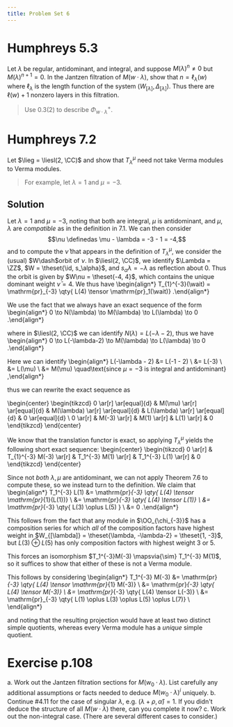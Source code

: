 ```yaml
---
title: Problem Set 6
---
```


# Humphreys 5.3

Let $\lambda$ be regular, antidominant, and integral, and suppose $M(\lambda)^n \neq 0$ but $M(\lambda)^{n+1} = 0$.
In the Jantzen filtration of $M(w\cdot \lambda)$, show that $n = \ell_\lambda(w)$ where $\ell_\lambda$ is the length function of the system $(W_{[\lambda]}, \Delta_{[\lambda]})$.
Thus there are $\ell(w) + 1$ nonzero layers in this filtration.

> Use 0.3(2) to describe $\Phi^+_{w\cdot \lambda}$.

# Humphreys 7.2

Let $\lieg = \liesl(2, \CC)$ and show that $T_{\lambda}^\mu$ need not take Verma modules to Verma modules.

> For example, let $\lambda = 1$ and $\mu = -3$.

## Solution

Let $\lambda = 1$ and $\mu = -3$, noting that both are integral, $\mu$ is antidominant, and $\mu, \lambda$ are *compatible* as in the definition in 7.1.
We can then consider $$\nu \definedas \mu - \lambda = -3 - 1 = -4,$$ and to compute the $\bar \nu$ that appears in the definition of $T_\lambda^\mu$, we consider the (usual) $W\dash$orbit of $\nu$.
In $\liesl(2, \CC)$, we identify $\Lambda = \ZZ$, $W = \theset{\id, s_\alpha}$, and $s_\alpha \lambda = -\lambda$ as reflection about $0$.
Thus the orbit is given by $W\nu = \theset{-4, 4}$, which contains the unique dominant weight $\bar \nu = 4$.
We thus have
\begin{align*}
T_{1}^{-3}(\wait) = \mathrm{pr}_{-3} \qty{ L(4) \tensor \mathrm{pr}_1(\wait)}
.\end{align*}

We use the fact that we always have an exact sequence of the form
\begin{align*}
0 \to N(\lambda) \to M(\lambda) \to L(\lambda) \to 0
.\end{align*}

where in $\liesl(2, \CC)$ we can identify $N(\lambda) = L(-\lambda - 2)$, thus we have
\begin{align*}
0 \to L(-\lambda-2) \to M(\lambda) \to L(\lambda) \to 0
.\end{align*}

Here we can identify 
\begin{align*}
L(-\lambda - 2) 
&= L(-1 - 2) \\
&= L(-3) \\
&= L(\mu) \\
&= M(\mu) \quad\text{since $\mu = -3$ is integral and antidominant}
,\end{align*}

thus we can rewrite the exact sequence as

\begin{center}
\begin{tikzcd}
0 \ar[r] \ar[equal]{d} & M(\mu) \ar[r] \ar[equal]{d} & M(\lambda) \ar[r] \ar[equal]{d} & L(\lambda) \ar[r] \ar[equal]{d} & 0 \ar[equal]{d} \\
0 \ar[r] & M(-3) \ar[r] & M(1) \ar[r] & L(1) \ar[r] & 0
\end{tikzcd}
\end{center}

We know that the translation functor is exact, so applying $T_\lambda^\mu$ yields the following short exact sequence:
\begin{center}
\begin{tikzcd}
0 \ar[r] & T_{1}^{-3} M(-3) \ar[r] & T_1^{-3} M(1) \ar[r] & T_1^{-3} L(1) \ar[r] & 0
\end{tikzcd}
\end{center}

Since not *both* $\lambda, \mu$ are antidominant, we can not apply Theorem 7.6 to compute these, so we instead turn to the definition.
We claim that
\begin{align*}
T_1^{-3} L(1) 
&= \mathrm{pr}_{-3} \qty{ L(4) \tensor \mathrm{pr}_{1}(L(1))} \\
&= \mathrm{pr}_{-3} \qty{ L(4) \tensor L(1)} \\
&= \mathrm{pr}_{-3} \qty{ L(3) \oplus L(5) } \\
&= 0
.\end{align*}

This follows from the fact that any module in $\OO_{\chi_{-3}}$ has a composition series for which *all* of the composition factors have highest weight in $W_{[\lambda]} = \theset{\lambda, -\lambda-2} = \theset{1, -3}$, but $L(3) \oplus L(5)$ has only composition factors with highest weight $3$ or $5$.

This forces an isomorphism $T_1^{-3}M(-3) \mapsvia{\sim} T_1^{-3} M(1)$, so it suffices to show that either of these is not a Verma module.

This follows by considering
\begin{align*}
T_1^{-3} M(-3)
&= \mathrm{pr}_{-3} \qty{ L(4) \tensor \mathrm{pr}_{1} M(-3)} \\
&= \mathrm{pr}_{-3} \qty{ L(4) \tensor M(-3)} \\
&= \mathrm{pr}_{-3} \qty{ L(4) \tensor L(-3)} \\
&= \mathrm{pr}_{-3} \qty{ L(1) \oplus L(3) \oplus L(5) \oplus L(7)} \\
\end{align*}

and noting that the resulting projection would have at least two distinct simple quotients, whereas every Verma module has a *unique* simple quotient.


# Exercise p.108

a. Work out the Jantzen filtration sections for $M(w_0 \cdot \lambda)$.
  List carefully any additional assumptions or facts needed to deduce $M(w_0\cdot \lambda)^i$ uniquely.
b. Continue \#4.11 for the case of singular $\lambda$, e.g.  $(\lambda + \rho, \hat \alpha) = 1$.
  If you didn't deduce the structure of all $M(w\cdot \lambda)$ there, can you complete it now?
c. Work out the non-integral case. (There are several different cases to consider.)

